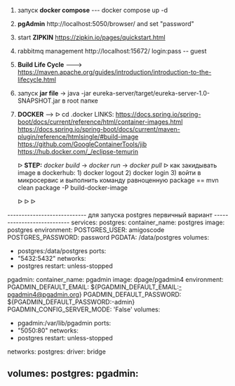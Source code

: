 1. запуск **docker compose** --- docker compose up -d
2. **pgAdmin** http://localhost:5050/browser/ and set "password"
3. start **ZIPKIN** https://zipkin.io/pages/quickstart.html
4. rabbitmq management http://localhost:15672/ login:pass -- guest
5. **Build Life Cycle** ---> https://maven.apache.org/guides/introduction/introduction-to-the-lifecycle.html
6. запуск **jar file** -> java -jar eureka-server/target/eureka-server-1.0-SNAPSHOT.jar в root папке
7. **DOCKER** --> ᐅ cd .docker
LINKS: https://docs.spring.io/spring-boot/docs/current/reference/html/container-images.html
       https://docs.spring.io/spring-boot/docs/current/maven-plugin/reference/htmlsingle/#build-image
       https://github.com/GoogleContainerTools/jib
       https://hub.docker.com/_/eclipse-temurin

   ᐅ **STEP:** _docker build_ -> _docker run_ -> _docker pull_
   ᐅ как закидывать image в dockerhub: 1) docker logout 
                                       2) docker login 
                                       3) войти в микросервис и выполнить команду равноценную package == mvn clean package -P build-docker-image

      ᐅ
      ᐅ
      ᐅ





















---------------------------- для запуска postgres первичный вариант ---------------------------
services:
postgres:
container_name: postgres
image: postgres
environment:
POSTGRES_USER: amigoscode
POSTGRES_PASSWORD: password
PGDATA: /data/postgres
volumes:
- postgres:/data/postgres
ports:
- "5432:5432"
networks:
- postgres
restart: unless-stopped

pgadmin:
container_name: pgadmin
image: dpage/pgadmin4
environment:
PGADMIN_DEFAULT_EMAIL: ${PGADMIN_DEFAULT_EMAIL:-pgadmin4@pgadmin.org}
PGADMIN_DEFAULT_PASSWORD: ${PGADMIN_DEFAULT_PASSWORD:-admin}
PGADMIN_CONFIG_SERVER_MODE: 'False'
volumes:
- pgadmin:/var/lib/pgadmin
ports:
- "5050:80"
networks:
- postgres
restart: unless-stopped

networks:
postgres:
driver: bridge

volumes:
postgres:
pgadmin:
-------------------------------------------------------------------------------------------